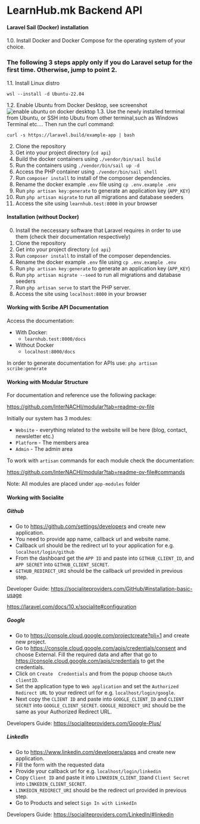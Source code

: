 # LearnHub.mk Backend API

#### Laravel Sail (Docker) installation
1.0. Install Docker and Docker Compose for the operating system of your choice.
### The following 3 steps apply only if you do Laravel setup for the first time. Otherwise, jump to point 2.
  1.1. Install Linux distro
    
    wsl --install -d Ubuntu-22.04
        
  1.2. Enable Ubuntu from Docker Desktop, see screenshot
  ![enable ubuntu on docker desktop](https://i.postimg.cc/vYZRKKfL/docker-desktop-ubuntu-enable.jpg)
  1.3. Use the newly installed terminal from Ubuntu, or SSH into Ubutu from other terminal,such as Windows Terminal etc....
   Then run the curl command:

    curl -s https://laravel.build/example-app | bash

2. Clone the repository
3. Get into your project directory (`cd api`)
4. Build the docker containers using `./vendor/bin/sail build`
5. Run the containers using `./vendor/bin/sail up -d`
6. Access the PHP container using `./vendor/bin/sail shell`
7. Run `composer install` to install of the composer dependencies.
8. Rename the docker example `.env` file using `cp .env.example .env`
9. Run `php artisan key:generate` to generate an application key (`APP_KEY`)
10. Run `php artisan migrate` to run all migrations and database seeders
11. Access the site using `learnhub.test:8000` in your browser

#### Installation (without Docker)
0. Install the neccessary software that Laravel requires in order to use them (check their documentation respectively)
1. Clone the repository
2. Get into your project directory (`cd api`)
3. Run `composer install` to install of the composer dependencies.
4. Rename the docker example `.env` file using `cp .env.example .env`
5. Run `php artisan key:generate` to generate an application key (`APP_KEY`)
6. Run `php artisan migrate --seed` to run all migrations and database seeders
7. Run `php artisan serve` to start the PHP server.
8. Access the site using `localhost:8000` in your browser


#### Working with Scribe API Documentation

Access the documentation:

- With Docker:
  - `learnhub.test:8000/docs`
- Without Docker
  - `localhost:8000/docs`

In order to generate documentation for APIs use: `php artisan scribe:generate`

#### Working with Modular Structure 

For documentation and reference use the following package:

https://github.com/InterNACHI/modular?tab=readme-ov-file

Initially our system has 3 modules:
- `Website` - everything related to the website will be here (blog, contact, newsletter etc.)
- `Platform` - The members area
- `Admin` - The admin area

To work with `artisan` commands for each module check the documentation:

https://github.com/InterNACHI/modular?tab=readme-ov-file#commands

Note: All modules are placed under `app-modules` folder


#### Working with Socialite 

##### Github

- Go to https://github.com/settings/developers and create new application. 
- You need to provide app name, callback url and website name. 
- Callback url should be the redirect url to your application for e.g. `localhost/login/github`
- From the dashboard get the `APP ID` and paste into `GITHUB_CLIENT_ID`, and `APP SECRET` into `GITHUB_CLIENT_SECRET`. 
- `GITHUB_REDIRECT_URI` should be the callback url provided in previous step. 

Developer Guide:
https://socialiteproviders.com/GitHub/#installation-basic-usage

https://laravel.com/docs/10.x/socialite#configuration

##### Google

- Go to https://console.cloud.google.com/projectcreate?pli=1 and create new project. 
- Go to  https://console.cloud.google.com/apis/credentials/consent and choose External. Fill the required data and 
after that go to https://console.cloud.google.com/apis/credentials to get the credentials. 
- Click on `Create 
Credentials` and from the popup choose `OAuth clientID`. 
- Set the application type to `Web application` and set the 
`Authorized Redirect URL` to your redirect url for e.g. `localhost/login/google`. 
- Next copy the `CLIENT ID` and 
paste into `GOOGLE_CLIENT_ID` and `CLIENT SECRET` into `GOOGLE_CLIENT_SECRET`. `GOOGLE_REDIRECT_URI` should be the 
same as your Authorized Redirect URL. 

Developers Guide:
https://socialiteproviders.com/Google-Plus/

##### LinkedIn

- Go to https://www.linkedin.com/developers/apps and create new application.
- Fill the form with the requested data
- Provide your callback url for e.g. `localhost/login/linkedin`
- Copy `Client ID` and paste it into `LINKEDIN_CLIENT_ID`and `Client Secret` into `LINKEDIN_CLIENT_SECRET`.
- `LINKEDIN_REDIRECT_URI` should be the redirect url provided in previous step.
- Go to Products and select `Sign In with LinkedIn`

Developers Guide:
https://socialiteproviders.com/LinkedIn/#linkedin


